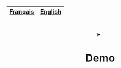 <div align="center">

| <a href="README-fr.md">Français</a> | <a href="README-en.md">English</a> |
|--------|-------|

#

<details>
<summary><h1>Demo</h1></summary>
  
  | Website | Badge |
  |----------|-------|
  | <a href="https://lebazardebryan.github.io/Onlintendo/">Github</a> | <img src="https://github.com/LeBazarDeBryan/Onlintendo/actions/workflows/pages/pages-build-deployment/badge.svg" /> |
  | <a href="https://onlintendo.vercel.app/">Vercel</a> | <img src="https://therealsujitk-vercel-badge.vercel.app/?app=onlintendo" /> |
</details>
